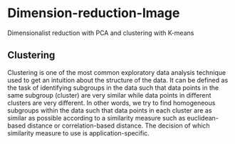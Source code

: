 # Dimension-reduction-Image
Dimensionalist reduction with PCA and clustering with K-means  
## Clustering
Clustering is one of the most common exploratory data analysis technique used to get an intuition about the structure of the data. It can be defined as the task of identifying subgroups in the data such that data points in the same subgroup (cluster) are very similar while data points in different clusters are very different. In other words, we try to find homogeneous subgroups within the data such that data points in each cluster are as similar as possible according to a similarity measure such as euclidean-based distance or correlation-based distance. The decision of which similarity measure to use is application-specific.
